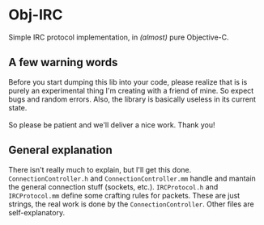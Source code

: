 # Obj-IRC
Simple IRC protocol implementation, in *(almost)* pure Objective-C.

## A few warning words
Before you start dumping this lib into your code, please realize that is is purely an experimental thing I'm creating with a friend of mine. So expect bugs and random errors. Also, the library is basically useless in its current state. 
<br><br>So please be patient and we'll deliver a nice work. Thank you!

## General explanation
There isn't really much to explain, but I'll get this done.<br>`ConnectionController.h` and `ConnectionController.mm` handle and mantain the general connection stuff (sockets, etc.). `IRCProtocol.h` and `IRCProtocol.mm` define some crafting rules for packets. These are just strings, the real work is done by the `ConnectionController`. Other files are self-explanatory.
